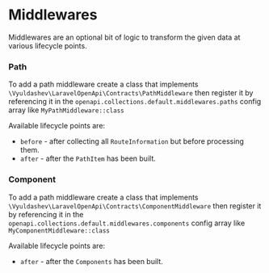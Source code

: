# Middlewares

Middlewares are an optional bit of logic to transform the given data at various lifecycle points.

### Path

To add a path middleware create a class that implements `\Vyuldashev\LaravelOpenApi\Contracts\PathMiddleware` then register it by referencing it in the  `openapi.collections.default.middlewares.paths` config array like `MyPathMiddleware::class`

Available lifecycle points are:
 - `before` - after collecting all `RouteInformation` but before processing them.
 - `after` - after the `PathItem` has been built.

### Component

To add a path middleware create a class that implements `\Vyuldashev\LaravelOpenApi\Contracts\ComponentMiddleware` then register it by referencing it in the  `openapi.collections.default.middlewares.components` config array like `MyComponentMiddleware::class`

Available lifecycle points are:
- `after` - after the `Components` has been built.
